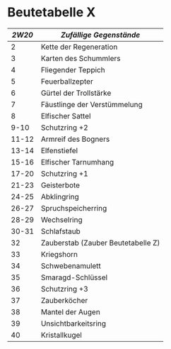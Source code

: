 # Beutetabelle X

| *2W20*| *Zufällige Gegenstände*            |
|-------|------------------------------------|
|     2 | Kette der Regeneration             |
|     3 | Karten des Schummlers              |
|     4 | Fliegender Teppich                 |
|     5 | Feuerballzepter                    |
|     6 | Gürtel der Trollstärke             |
|     7 | Fäustlinge der Verstümmelung       |
|     8 | Elfischer Sattel                   |
|  9-10 | Schutzring +2                      |
| 11-12 | Armreif des Bogners                |
| 13-14 | Elfenstiefel                       |
| 15-16 | Elfischer Tarnumhang               |
| 17-20 | Schutzring +1                      |
| 21-23 | Geisterbote                        |
| 24-25 | Abklingring                        |
| 26-27 | Spruchspeicherring                 |
| 28-29 | Wechselring                        |
| 30-31 | Schlafstaub                        |
|    32 | Zauberstab (Zauber Beutetabelle Z) |
|    33 | Kriegshorn                         |
|    34 | Schwebenamulett                    |
|    35 | Smaragd-Schlüssel                  |
|    36 | Schutzring +3                      |
|    37 | Zauberköcher                       |
|    38 | Mantel der Augen                   |
|    39 | Unsichtbarkeitsring                |
|    40 | Kristallkugel                      |